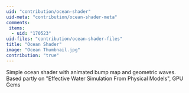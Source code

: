 ```yaml
---
uid: "contribution/ocean-shader"
uid-meta: "contribution/ocean-shader-meta"
comments: 
 items: 
  - uid: "170523"
uid-files: "contribution/ocean-shader-files"
title: "Ocean Shader"
image: "Ocean Thumbnail.jpg"
contribution: "true"
---
```


Simple ocean shader with animated bump map and geometric waves.
Based partly on "Effective Water Simulation From Physical Models", GPU Gems